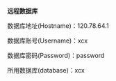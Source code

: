 **远程数据库**

数据库地址(Hostname)：120.78.64.1

数据库账号(Username)：xcx

数据库密码(Password)：password

所用数据库(database)：xcx